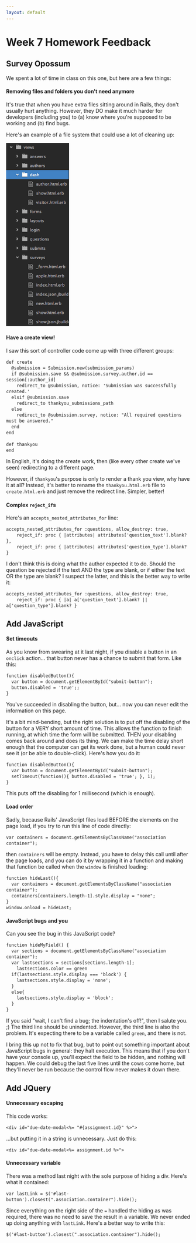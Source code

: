 ```yaml
---
layout: default
---
```


# Week 7 Homework Feedback

## Survey Opossum

We spent a lot of time in class on this one, but here are a few things:

#### Removing files and folders you don't need anymore

It's true that when you have extra files sitting around in Rails, they don't usually hurt anything.  However, they DO make it much harder for developers (including you) to (a) know where you're supposed to be working and (b) find bugs.

Here's an example of a file system that could use a lot of cleaning up:

![File System In Need of Cleaning](feedback/many_files.png)

#### Have a create view!

I saw this sort of controller code come up with three different groups:

    def create
      @submission = Submission.new(submission_params)
      if @submission.save && @submission.survey.author.id == session[:author_id]
        redirect_to @submission, notice: 'Submission was successfully created.'
      elsif @submission.save
        redirect_to thankyou_submissions_path
      else
        redirect_to @submission.survey, notice: "All required questions must be answered."
      end
    end

    def thankyou
    end

In English, it's doing the create work, then (like every other create we've seen) redirecting to a different page.

However, if `thankyou`'s purpose is only to render a thank you view, why have it at all?  Instead, it's better to rename the `thankyou.html.erb` file to `create.html.erb` and just remove the redirect line.  Simpler, better!

#### Complex `reject_if`s

Here's an `accepts_nested_attributes_for` line:

    accepts_nested_attributes_for :questions, allow_destroy: true,
        reject_if: proc { |attributes| attributes['question_text'].blank? },
        reject_if: proc { |attributes| attributes['question_type'].blank? }

I don't think this is doing what the author expected it to do.  Should the question be rejected if the text AND the type are blank, or if either the text OR the type are blank?  I suspect the latter, and this is the better way to write it:

    accepts_nested_attributes_for :questions, allow_destroy: true,
        reject_if: proc { |a| a['question_text'].blank? || a['question_type'].blank? }


## Add JavaScript

#### Set timeouts

As you know from swearing at it last night, if you disable a button in an `onclick` action... that button never has a chance to submit that form.  Like this:

    function disabledButton(){
      var button = document.getElementById("submit-button");
      button.disabled = 'true';;
    }

You've succeeded in disabling the button, but... now you can never edit the information on this page.

It's a bit mind-bending, but the right solution is to put off the disabling of the button for a VERY short amount of time.  This allows the function to finish running, at which time the form will be submitted.  THEN your disabling comes back around and does its thing.  We can make the time delay short enough that the computer can get its work done, but a human could never see it (or be able to double-click).  Here's how you do it:

    function disabledButton(){
      var button = document.getElementById("submit-button");
      setTimeout(function(){ button.disabled = 'true'; }, 1);
    }

This puts off the disabling for 1 millisecond (which is enough).

#### Load order

Sadly, because Rails' JavaScript files load BEFORE the elements on the page load, if you try to run this line of code directly:

    var containers = document.getElementsByClassName("association container");

then `containers` will be empty.  Instead, you have to delay this call until after the page loads, and you can do it by wrapping it in a function and making that function be called when the `window` is finished loading:

    function hideLast(){
      var containers = document.getElementsByClassName("association container");
      containers[containers.length-1].style.display = "none";
    }
    window.onload = hideLast;

#### JavaScript bugs and you

Can you see the bug in this JavaScript code?

    function hideMyField() {
      var sections = document.getElementsByClassName("association container");
      var lastsections = sections[sections.length-1];
        lastsections.color == green
      if(lastsections.style.display === 'block') {
        lastsections.style.display = 'none';
      }
      else{
        lastsections.style.display = 'block';
      }
    }

If you said "wait, I can't find a bug; the indentation's off!", then I salute you.  ;)  The third line should be unindented.  However, the third line is also the problem.  It's expecting there to be a variable called `green`, and there is not.

I bring this up not to fix that bug, but to point out something important about JavaScript bugs in general: they halt execution.  This means that if you don't have your console up, you'll expect the field to be hidden, and nothing will happen.  We could debug the last five lines until the cows come home, but they'll never be run because the control flow never makes it down there.


## Add JQuery

#### Unnecessary escaping

This code works:

    <div id="due-date-modal<%= "#{assignment.id}" %>">

...but putting it in a string is unnecessary.  Just do this:

    <div id="due-date-modal<%= assignment.id %>">

#### Unnecessary variable

There was a method last night with the sole purpose of hiding a div.  Here's what it contained:

    var lastLink = $('#last-button').closest(".association.container").hide();

Since everything on the right side of the `=` handled the hiding as was required, there was no need to save the result in a variable.  We never ended up doing anything with `lastLink`.  Here's a better way to write this:

    $('#last-button').closest(".association.container").hide();
